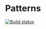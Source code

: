 # Patterns
[![Build status](https://ci.appveyor.com/api/projects/status/ixf6tcqiu7g2bn0w?svg=true)](https://ci.appveyor.com/project/russo2100/patterns)
